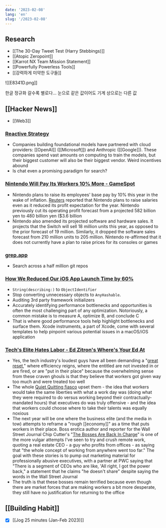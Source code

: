 ```yaml
---
date: '2023-02-08'
lang: 'en'
slug: '/2023-02-08'
---
```


## Research

- [[The 30-Day Tweet Test (Harry Stebbings)]]
- [[Atopic Zeropoint]]
- [[Karrot NX Team Mission Statement]]
- [[Powerfully Powerless Tools]]
- [[강력하게 미약한 도구들]]

![[E8341D.png]]

한글 정규화 갈수록 별로다... 눈으로 같은 값이어도 기계 상으로는 다른 값

## [[Hacker News]]

- [[Web3]]

### [Reactive Strategy](https://matt-rickard.ghost.io/reactive-strategy/)

- Companies building foundational models have partnered with cloud providers: [[OpenAI]] ([[Microsoft]]) and Anthropic ([[Google]]). These companies spend vast amounts on computing to train the models, but their biggest customer will also be their biggest vendor. Weird incentives abound
- Is chat even a promising paradigm for search?

### [Nintendo Will Pay Its Workers 10% More - GameSpot](https://www.gamespot.com/articles/nintendo-will-pay-its-workers-10-more/1100-6511268/)

- Nintendo plans to raise its employees' base pay by 10% this year in the wake of inflation. [Reuters](https://www.reuters.com/technology/nintendo-trims-annual-profit-outlook-firmer-yen-2023-02-07/?rpc=401&) reported that Nintendo plans to raise salaries even as it reduced its profit expectation for the year. Nintendo previously cut its operating profit forecast from a projected 582 billion yen to 480 billion yen ($3.6 billion
- Nintendo also amended its projected software and hardware sales. It projects that the Switch will sell 18 million units this year, as opposed to the prior forecast of 19 million. Similarly, it dropped the software sales forecast from 210 million units to 205 million. Nintendo re-affirmed that it does not currently have a plan to raise prices for its consoles or games

### [grep.app](https://grep.app/)

- Search across a half million git repos

### [How We Reduced Our iOS App Launch Time by 60%](https://doordash.engineering/2023/01/31/how-we-reduced-our-ios-app-launch-time-by-60/)

- `String(describing:)` to `ObjectIdentifier`
- Stop converting unnecessary objects to `AnyHashable`.
- Auditing 3rd party framework initializers
- Accurately identifying performance bottlenecks and opportunities is often the most challenging part of any optimization. Notoriously, a common mistake is to measure A, optimize B, and conclude C
- That is where good performance tools help highlight bottlenecks and surface them. Xcode instruments, a part of Xcode, come with several templates to help pinpoint various potential issues in a macOS/iOS application

### [Tech's Elite Hates Labor - Ed Zitron's Where's Your Ed At](https://ez.substack.com/p/techs-elite-hates-labor)

- Yes, the tech industry's loudest guys have all been demanding a "[great reset](https://unherd.com/thepost/david-sacks-the-tech-purge/)," where efficiency reigns, where the entitled are not invested in or are fired, or are "put in their place" because the overwhelming sense from these craven ghouls is that they believe that workers got given way too much and were treated too well
- The whole [Quiet Quitting fiasco](https://ez.substack.com/p/quiet-quitting-crony-capitalism) upset them - the idea that workers would take the same liberties with what a work day was (doing what they were required to do versus working beyond their contractually-mandated hours) that executives do was truly offensive - and the idea that workers could choose where to take their talents was equally noxious
- The next year will be one where the business elite (and the media in tow) attempts to reframe a "rough [[economy]]" as a time that puts workers in their place. Boss erotica author and reporter for the Wall Street Journal Chip Cutter's "[The Bosses Are Back In Charge](https://www.wsj.com/articles/layoffs-labor-market-bosses-power-workplace-11675347655)" is one of the more vulgar attempts I've seen to try and crush remote work, quoting a real estate CEO - a guy who profits from offices - as saying that "the whole concept of working from anywhere went too far." The goal with these stories is to pump out marketing material for professionally abusive executives, with a partner at PWC saying that "There is a segment of CEOs who are like, 'All right, I got the power back," a statement that he claims "he doesn't share" despite saying the words in the Wall Street Journal
- The truth is that these bosses remain terrified because even though there are market forces that are making workers a bit more desperate, they still have no justification for returning to the office

## [[Building Habit]]

- [x] [[Jog 25 minutes (Jan-Feb 2023)]]
